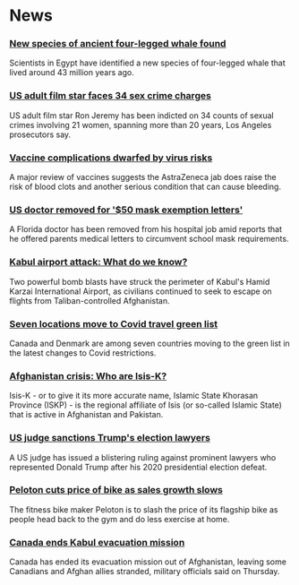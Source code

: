 # News
### [New species of ancient four-legged whale found](https://www.bbc.com/news/world-middle-east-58340807)
Scientists in Egypt have identified a new species of four-legged whale that lived around 43 million years ago.
### [US adult film star faces 34 sex crime charges](https://www.bbc.com/news/world-us-canada-58346125)
US adult film star Ron Jeremy has been indicted on 34 counts of sexual crimes involving 21 women, spanning more than 20 years, Los Angeles prosecutors say.
### [Vaccine complications dwarfed by virus risks](https://www.bbc.com/news/health-58347434)
A major review of vaccines suggests the AstraZeneca jab does raise the risk of blood clots and another serious condition that can cause bleeding.
### [US doctor removed for '$50 mask exemption letters'](https://www.bbc.com/news/world-us-canada-58346126)
A Florida doctor has been removed from his hospital job amid reports that he offered parents medical letters to circumvent school mask requirements.
### [Kabul airport attack: What do we know?](https://www.bbc.com/news/world-asia-58349010)
Two powerful bomb blasts have struck the perimeter of Kabul's Hamid Karzai International Airport, as civilians continued to seek to escape on flights from Taliban-controlled Afghanistan.
### [Seven locations move to Covid travel green list](https://www.bbc.com/news/uk-58348541)
Canada and Denmark are among seven countries moving to the green list in the latest changes to Covid restrictions.
### [Afghanistan crisis: Who are Isis-K?](https://www.bbc.com/news/world-asia-58333533)
Isis-K - or to give it its more accurate name, Islamic State Khorasan Province (ISKP) - is the regional affiliate of Isis (or so-called Islamic State) that is active in Afghanistan and Pakistan. 
### [US judge sanctions Trump's election lawyers](https://www.bbc.com/news/world-us-canada-58344982)
A US judge has issued a blistering ruling against prominent lawyers who represented Donald Trump after his 2020 presidential election defeat. 
### [Peloton cuts price of bike as sales growth slows](https://www.bbc.com/news/business-58351462)
The fitness bike maker Peloton is to slash the price of its flagship bike as people head back to the gym and do less exercise at home.
### [Canada ends Kabul evacuation mission](https://www.bbc.com/news/world-us-canada-58346187)
Canada has ended its evacuation mission out of Afghanistan, leaving some Canadians and Afghan allies stranded, military officials said on Thursday.
